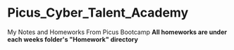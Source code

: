 # Picus_Cyber_Talent_Academy
My Notes and Homeworks From Picus Bootcamp
**All homeworks are under each weeks folder's "Homework" directory**

